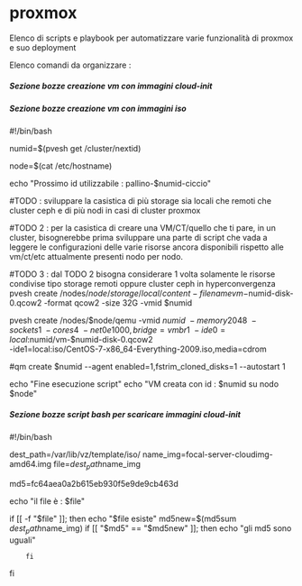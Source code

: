# proxmox
Elenco di scripts e playbook per automatizzare varie funzionalità di proxmox e suo deployment


Elenco comandi da organizzare : 


##### Sezione bozze creazione vm con immagini cloud-init



##### Sezione bozze creazione vm con immagini iso

#!/bin/bash

numid=$(pvesh get /cluster/nextid)

node=$(cat /etc/hostname)

echo "Prossimo id utilizzabile : pallino-$numid-ciccio"

#TODO : sviluppare la casistica di più storage sia locali che remoti che cluster ceph e di più nodi in casi di cluster proxmox

#TODO 2 : per la casistica di creare una VM/CT/quello che ti pare, in un cluster, bisognerebbe prima sviluppare una parte di script che vada a leggere le configurazioni delle varie risorse ancora disponibili rispetto alle vm/ct/etc attualmente presenti nodo per nodo.

#TODO 3 : dal TODO 2 bisogna considerare 1 volta solamente le risorse condivise tipo storage remoti oppure cluster ceph in hyperconvergenza
pvesh create /nodes/$node/storage/local/content -filename vm-$numid-disk-0.qcow2 -format qcow2 -size 32G -vmid $numid

pvesh create /nodes/$node/qemu -vmid $numid \ 
        -memory 2048 \
        -sockets 1 \
        -cores 4 \
        -net0 e1000,bridge=vmbr1 \
        -ide0=local:$numid/vm-$numid-disk-0.qcow2 \
        -ide1=local:iso/CentOS-7-x86_64-Everything-2009.iso,media=cdrom

#qm create $numid --agent enabled=1,fstrim_cloned_disks=1 --autostart 1

echo "Fine esecuzione script"
echo "VM creata con id : $numid su nodo $node"



##### Sezione bozze script bash per scaricare immagini cloud-init


#!/bin/bash

dest_path=/var/lib/vz/template/iso/
name_img=focal-server-cloudimg-amd64.img
file=$dest_path$name_img

md5=fc64aea0a2b615eb930f5e9de9cb463d

echo "il file è : $file"

if [[ -f "$file"  ]]; then
        echo "$file esiste"
        md5new=$(md5sum $dest_path$name_img)
        if [[ "$md5" == "$md5new" ]]; then
                echo "gli md5 sono uguali"

        fi
fi
